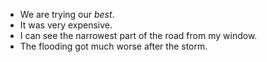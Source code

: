  * We are trying our *best*.
 * It was very expensive.
 * I can see the narrowest part of the road from my window.
 * The flooding got much worse after the storm.